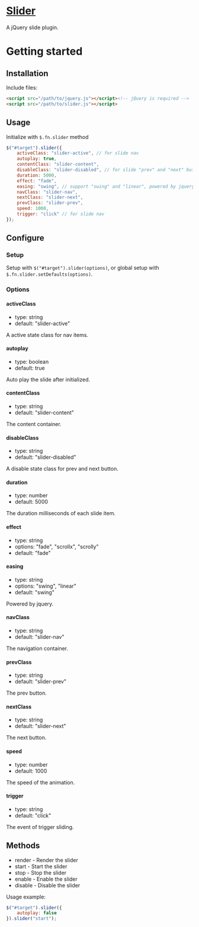 # [Slider](http://fengyuanchen.github.io/slider)

A jQuery slide plugin.


# Getting started


## Installation

Include files:

```html
<script src="/path/to/jquery.js"></script><!-- jQuery is required -->
<script src="/path/to/slider.js"></script>
```


## Usage

Initialize with `$.fn.slider` method

```javascript
$("#target").slider({
    activeClass: "slider-active", // for slide nav
    autoplay: true,
    contentClass: "slider-content",
    disableClass: "slider-disabled", // for slide "prev" and "next" button
    duration: 5000,
    effect: "fade",
    easing: "swing", // support "swing" and "linear", powered by jquery
    navClass: "slider-nav",
    nextClass: "slider-next",
    prevClass: "slider-prev",
    speed: 1000,
    trigger: "click" // for slide nav
});
```


## Configure

### Setup

Setup with `$("#target").slider(options)`, or global setup with `$.fn.slider.setDefaults(options)`.


### Options

#### activeClass

* type: string
* default: "slider-active"

A active state class for nav items.


#### autoplay

* type: boolean
* default: true

Auto play the slide after initialized.


#### contentClass

* type: string
* default: "slider-content"

The content container.


#### disableClass

* type: string
* default: "slider-disabled"

A disable state class for prev and next button.


#### duration

* type: number
* default: 5000

The duration milliseconds of each slide item.


#### effect

* type: string
* options: "fade", "scrollx", "scrolly"
* default: "fade"


#### easing

* type: string
* options: "swing", "linear"
* default: "swing"

Powered by jquery.


#### navClass

* type: string
* default: "slider-nav"

The navigation container.


#### prevClass

* type: string
* default: "slider-prev"

The prev button.


#### nextClass

* type: string
* default: "slider-next"

The next button.


#### speed

* type: number
* default: 1000

The speed of the animation.


#### trigger

* type: string
* default: "click"

The event of trigger sliding.


## Methods

* render - Render the slider
* start - Start the slider
* stop - Stop the slider
* enable - Enable the slider
* disable - Disable the slider

Usage example:

```javascript
$("#target").slider({
    autoplay: false
}).slider("start");
```
